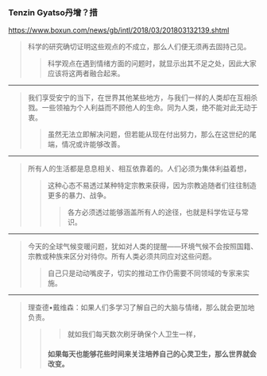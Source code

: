 ### Tenzin Gyatso丹增？措
https://www.boxun.com/news/gb/intl/2018/03/201803132139.shtml
>科学的研究确切证明这些观点的不成立，那么人们便无须再去固持己见。
>>科学观点在遇到情绪方面的问题时，就显示出其不足之处，因此大家应该将这两者融合起来。
---
>我们享受安宁的当下，在世界其他某些地方，与我们一样的人类却在互相杀戮。一些领袖为个人利益而不顾他人的生命。同为人类，绝不能对此无动于衷。
>>虽然无法立即解决问题，但若能从现在付出努力，那么在这世纪的尾端，情况或许能够改善。
---
>所有人的生活都是息息相关、相互依靠着的。人们必须为集体利益着想，
>>这种心态不易透过某种特定宗教来获得，因为宗教追随者们往往制造更多的暴力、战争。
>>>各方必须透过能够涵盖所有人的途径，也就是科学佐证与常识。
---
>今天的全球气候变暖问题，犹如对人类的提醒——环境气候不会按照国籍、宗教或种族来区分对待你。所有人类必须共同应对这些问题。
>>自己只是动动嘴皮子，切实的推动工作仍需要不同领域的专家来实施。
---
>理查德•戴维森：如果人们多学习了解自己的大脑与情绪，那么就会更加地负责。
>>>就如我们每天数次刷牙确保个人卫生一样，
>>#### 如果每天也能够花些时间来关注培养自己的心灵卫生，那么世界就会改变。